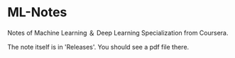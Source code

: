 # ML-Notes
Notes of Machine Learning ＆ Deep Learning Specialization from Coursera.

The note itself is in 'Releases'. You should see a pdf file there.
